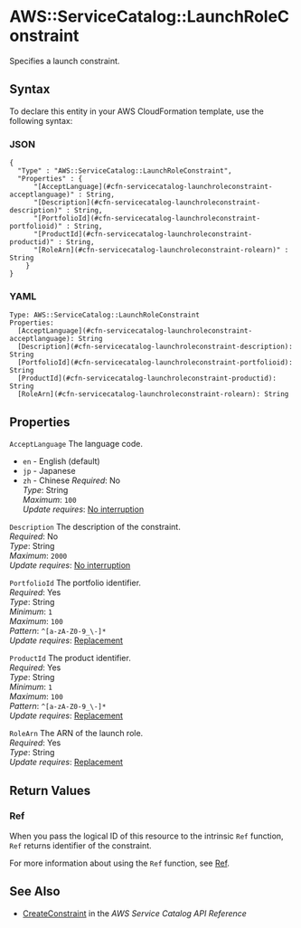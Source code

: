 # AWS::ServiceCatalog::LaunchRoleConstraint<a name="aws-resource-servicecatalog-launchroleconstraint"></a>

Specifies a launch constraint\.

## Syntax<a name="aws-resource-servicecatalog-launchroleconstraint-syntax"></a>

To declare this entity in your AWS CloudFormation template, use the following syntax:

### JSON<a name="aws-resource-servicecatalog-launchroleconstraint-syntax.json"></a>

```
{
  "Type" : "AWS::ServiceCatalog::LaunchRoleConstraint",
  "Properties" : {
      "[AcceptLanguage](#cfn-servicecatalog-launchroleconstraint-acceptlanguage)" : String,
      "[Description](#cfn-servicecatalog-launchroleconstraint-description)" : String,
      "[PortfolioId](#cfn-servicecatalog-launchroleconstraint-portfolioid)" : String,
      "[ProductId](#cfn-servicecatalog-launchroleconstraint-productid)" : String,
      "[RoleArn](#cfn-servicecatalog-launchroleconstraint-rolearn)" : String
    }
}
```

### YAML<a name="aws-resource-servicecatalog-launchroleconstraint-syntax.yaml"></a>

```
Type: AWS::ServiceCatalog::LaunchRoleConstraint
Properties: 
  [AcceptLanguage](#cfn-servicecatalog-launchroleconstraint-acceptlanguage): String
  [Description](#cfn-servicecatalog-launchroleconstraint-description): String
  [PortfolioId](#cfn-servicecatalog-launchroleconstraint-portfolioid): String
  [ProductId](#cfn-servicecatalog-launchroleconstraint-productid): String
  [RoleArn](#cfn-servicecatalog-launchroleconstraint-rolearn): String
```

## Properties<a name="aws-resource-servicecatalog-launchroleconstraint-properties"></a>

`AcceptLanguage`  <a name="cfn-servicecatalog-launchroleconstraint-acceptlanguage"></a>
The language code\.  
+  `en` \- English \(default\)
+  `jp` \- Japanese
+  `zh` \- Chinese
*Required*: No  
*Type*: String  
*Maximum*: `100`  
*Update requires*: [No interruption](https://docs.aws.amazon.com/AWSCloudFormation/latest/UserGuide/using-cfn-updating-stacks-update-behaviors.html#update-no-interrupt)

`Description`  <a name="cfn-servicecatalog-launchroleconstraint-description"></a>
The description of the constraint\.  
*Required*: No  
*Type*: String  
*Maximum*: `2000`  
*Update requires*: [No interruption](https://docs.aws.amazon.com/AWSCloudFormation/latest/UserGuide/using-cfn-updating-stacks-update-behaviors.html#update-no-interrupt)

`PortfolioId`  <a name="cfn-servicecatalog-launchroleconstraint-portfolioid"></a>
The portfolio identifier\.  
*Required*: Yes  
*Type*: String  
*Minimum*: `1`  
*Maximum*: `100`  
*Pattern*: `^[a-zA-Z0-9_\-]*`  
*Update requires*: [Replacement](https://docs.aws.amazon.com/AWSCloudFormation/latest/UserGuide/using-cfn-updating-stacks-update-behaviors.html#update-replacement)

`ProductId`  <a name="cfn-servicecatalog-launchroleconstraint-productid"></a>
The product identifier\.  
*Required*: Yes  
*Type*: String  
*Minimum*: `1`  
*Maximum*: `100`  
*Pattern*: `^[a-zA-Z0-9_\-]*`  
*Update requires*: [Replacement](https://docs.aws.amazon.com/AWSCloudFormation/latest/UserGuide/using-cfn-updating-stacks-update-behaviors.html#update-replacement)

`RoleArn`  <a name="cfn-servicecatalog-launchroleconstraint-rolearn"></a>
The ARN of the launch role\.  
*Required*: Yes  
*Type*: String  
*Update requires*: [Replacement](https://docs.aws.amazon.com/AWSCloudFormation/latest/UserGuide/using-cfn-updating-stacks-update-behaviors.html#update-replacement)

## Return Values<a name="aws-resource-servicecatalog-launchroleconstraint-return-values"></a>

### Ref<a name="aws-resource-servicecatalog-launchroleconstraint-return-values-ref"></a>

When you pass the logical ID of this resource to the intrinsic `Ref` function, `Ref` returns identifier of the constraint\.

For more information about using the `Ref` function, see [Ref](https://docs.aws.amazon.com/AWSCloudFormation/latest/UserGuide/intrinsic-function-reference-ref.html)\.

## See Also<a name="aws-resource-servicecatalog-launchroleconstraint--seealso"></a>
+ [CreateConstraint](https://docs.aws.amazon.com/servicecatalog/latest/dg/API_CreateConstraint.html) in the *AWS Service Catalog API Reference*
